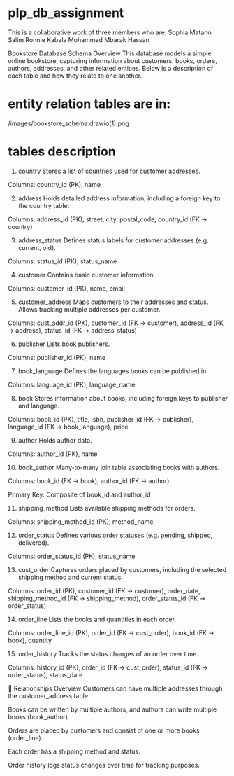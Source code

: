 # plp_db_assignment

This is a collaborative work of three members who are:
Sophia Matano Salim
Ronnie Kabala
Mohammed Mbarak Hassan

Bookstore Database Schema Overview
This database models a simple online bookstore, capturing information about customers, books, orders, authors, addresses, and other related entities. Below is a description of each table and how they relate to one another.

# entity relation tables are in:
/images/bookstore_schema.drawio(1).png

# tables description 
1. country
Stores a list of countries used for customer addresses.

Columns: country_id (PK), name

2. address
Holds detailed address information, including a foreign key to the country table.

Columns: address_id (PK), street, city, postal_code, country_id (FK → country)

3. address_status
Defines status labels for customer addresses (e.g. current, old).

Columns: status_id (PK), status_name

4. customer
Contains basic customer information.

Columns: customer_id (PK), name, email

5. customer_address
Maps customers to their addresses and status. Allows tracking multiple addresses per customer.

Columns: cust_addr_id (PK), customer_id (FK → customer), address_id (FK → address), status_id (FK → address_status)

6. publisher
Lists book publishers.

Columns: publisher_id (PK), name

7. book_language
Defines the languages books can be published in.

Columns: language_id (PK), language_name

8. book
Stores information about books, including foreign keys to publisher and language.

Columns: book_id (PK), title, isbn, publisher_id (FK → publisher), language_id (FK → book_language), price

9. author
Holds author data.

Columns: author_id (PK), name

10. book_author
Many-to-many join table associating books with authors.

Columns: book_id (FK → book), author_id (FK → author)

Primary Key: Composite of book_id and author_id

11. shipping_method
Lists available shipping methods for orders.

Columns: shipping_method_id (PK), method_name

12. order_status
Defines various order statuses (e.g. pending, shipped, delivered).

Columns: order_status_id (PK), status_name

13. cust_order
Captures orders placed by customers, including the selected shipping method and current status.

Columns: order_id (PK), customer_id (FK → customer), order_date, shipping_method_id (FK → shipping_method), order_status_id (FK → order_status)

14. order_line
Lists the books and quantities in each order.

Columns: order_line_id (PK), order_id (FK → cust_order), book_id (FK → book), quantity

15. order_history
Tracks the status changes of an order over time.

Columns: history_id (PK), order_id (FK → cust_order), status_id (FK → order_status), status_date

🧩 Relationships Overview
Customers can have multiple addresses through the customer_address table.

Books can be written by multiple authors, and authors can write multiple books (book_author).

Orders are placed by customers and consist of one or more books (order_line).

Each order has a shipping method and status.

Order history logs status changes over time for tracking purposes.

